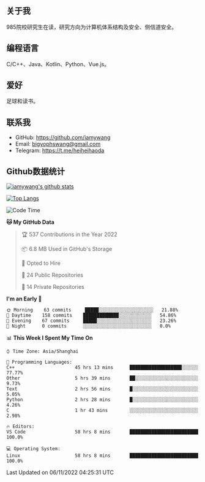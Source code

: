 ## 关于我

985院校研究生在读，研究方向为计算机体系结构及安全、侧信道安全。

## 编程语言

C/C++、Java、Kotlin、Python、Vue.js。

## 爱好

足球和读书。

## 联系我

- GitHub: https://github.com/iamywang
- Email: bigyophswang@gmail.com
- Telegram: https://t.me/heiheihaoda

## Github数据统计

[![iamywang's github stats](https://github-readme-stats.vercel.app/api?username=iamywang&count_private=true&show_icons=true)]()

[![Top Langs](https://github-readme-stats.vercel.app/api/top-langs/?username=iamywang&layout=compact)]()

<!--START_SECTION:waka-->
![Code Time](http://img.shields.io/badge/Code%20Time-703%20hrs%2023%20mins-blue)

**🐱 My GitHub Data** 

> 🏆 537 Contributions in the Year 2022
 > 
> 📦 6.8 MB Used in GitHub's Storage 
 > 
> 💼 Opted to Hire
 > 
> 📜 24 Public Repositories 
 > 
> 🔑 14 Private Repositories  
 > 
**I'm an Early 🐤** 

```text
🌞 Morning    63 commits     █████░░░░░░░░░░░░░░░░░░░░   21.88% 
🌆 Daytime    158 commits    █████████████░░░░░░░░░░░░   54.86% 
🌃 Evening    67 commits     █████░░░░░░░░░░░░░░░░░░░░   23.26% 
🌙 Night      0 commits      ░░░░░░░░░░░░░░░░░░░░░░░░░   0.0%

```


📊 **This Week I Spent My Time On** 

```text
⌚︎ Time Zone: Asia/Shanghai

💬 Programming Languages: 
C++                      45 hrs 13 mins      ███████████████████░░░░░░   77.77% 
Other                    5 hrs 39 mins       ██░░░░░░░░░░░░░░░░░░░░░░░   9.73% 
Text                     2 hrs 56 mins       █░░░░░░░░░░░░░░░░░░░░░░░░   5.05% 
Python                   2 hrs 28 mins       █░░░░░░░░░░░░░░░░░░░░░░░░   4.26% 
C                        1 hr 43 mins        ░░░░░░░░░░░░░░░░░░░░░░░░░   2.98%

🔥 Editors: 
VS Code                  58 hrs 8 mins       █████████████████████████   100.0%

💻 Operating System: 
Linux                    58 hrs 8 mins       █████████████████████████   100.0%

```


 Last Updated on 06/11/2022 04:25:31 UTC
<!--END_SECTION:waka-->
